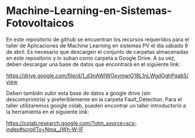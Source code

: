 # Machine-Learning-en-Sistemas-Fotovoltaicos

En este repositorio de github se encuentran los recursos requeridos para el taller de Aplicaciones de Machine Learning en sistemas PV el día sábado 9 de abril. Es necesario que descargen el conjunto de carpetas almacenadas en este repositorio y lo suban como carpeta a Google Drive. A su vez, deben descargar una base de datos que encontrará en el siguiente link:

https://drive.google.com/file/d/1_d3nAWlWOxvmwiO18L1nLWgdOghPqab5/view

Deben también subir esta base de datos a google drive (sin descomprimirla) y preferiblemente en la carpeta Fault_Detection. Para el taller utilizaremos google colab, pueden encontrar un taller introductorio a la herramienta en el siguiente link:

https://colab.research.google.com/?utm_source=scs-index#scrollTo=Nma_JWh-W-IF
